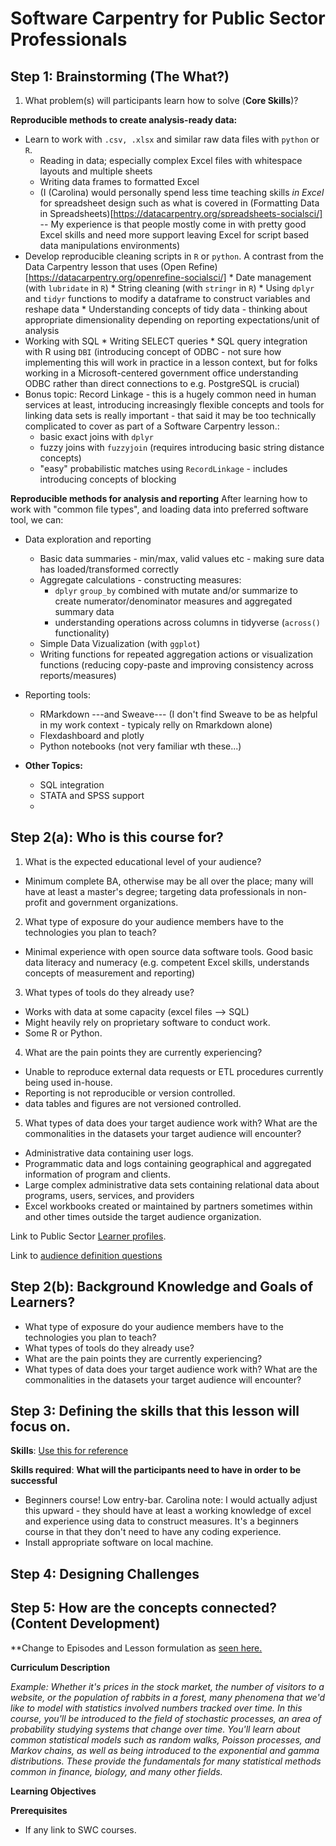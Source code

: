 # Software Carpentry for Public Sector Professionals

## Step 1: Brainstorming (The What?)

1. What problem(s) will participants learn how to solve (**Core Skills**)?

**Reproducible methods to create analysis-ready data:**
  * Learn to work with `.csv, .xlsx` and similar raw data files with `python` or `R`.
    * Reading in data; especially complex Excel files with whitespace layouts and multiple sheets
    * Writing data frames to formatted Excel
    * (I (Carolina) would personally spend less time teaching skills *in Excel* for spreadsheet design such as what is covered in (Formatting Data in Spreadsheets)[https://datacarpentry.org/spreadsheets-socialsci/] -- My experience is that people mostly come in with pretty good Excel skills and need more support leaving Excel for script based data manipulations environments)
  *  Develop reproducible cleaning scripts in `R` or `python`. A contrast from the Data Carpentry lesson that uses (Open Refine)[https://datacarpentry.org/openrefine-socialsci/]
    *  Date management (with `lubridate` in `R`)
    *  String cleaning (with `stringr` in `R`)
    *  Using `dplyr` and `tidyr` functions to modify a dataframe to construct variables and reshape data
    *  Understanding concepts of tidy data - thinking about appropriate dimensionality depending on reporting expectations/unit of analysis
  *  Working with SQL
    * Writing SELECT queries
    * SQL query integration with R using `DBI` (introducing concept of ODBC - not sure how implementing this will work in practice in a lesson context, but for folks working in a Microsoft-centered government office understanding ODBC rather than direct connections to e.g. PostgreSQL is crucial)
  * Bonus topic: Record Linkage - this is a hugely common need in human services at least, introducing increasingly flexible concepts and tools for linking data sets is really important - that said it may be too technically complicated to cover as part of a Software Carpentry lesson.:
    * basic exact joins with `dplyr`
    * fuzzy joins with `fuzzyjoin` (requires introducing basic string distance concepts)
    * "easy" probabilistic matches using `RecordLinkage` - includes introducing concepts of blocking
  
  **Reproducible methods for analysis and reporting**
After learning how to work with "common file types", and loading data into preferred software tool, we can:

  * Data exploration and reporting
    * Basic data summaries - min/max, valid values etc - making sure data has loaded/transformed correctly
    * Aggregate calculations - constructing measures:
      * `dplyr` `group_by` combined with mutate and/or summarize to create numerator/denominator measures and aggregated summary data
      * understanding operations across columns in tidyverse (`across()` functionality)
    * Simple Data Vizualization (with `ggplot`)
    * Writing functions for repeated aggregation actions or visualization functions (reducing copy-paste and improving consistency across reports/measures)
  * Reporting tools:
    * RMarkdown ---and Sweave--- (I don't find Sweave to be as helpful in my work context - typicaly relly on Rmarkdown alone)
    * Flexdashboard and plotly
    * Python notebooks (not very familiar wth these...)
  
  * **Other Topics:**
    * SQL integration
    * STATA and SPSS support
    * 
## Step 2(a): Who is this course for?
1. What is the expected educational level of your audience? 
  * Minimum complete BA, otherwise may be all over the place; many will have at least a master's degree; targeting data professionals in non-profit and government organizations.  
2. What type of exposure do your audience members have to the technologies you plan to teach?
  * Minimal experience with open source data software tools.  Good basic data literacy and numeracy (e.g. competent Excel skills, understands concepts of measurement and reporting)
3. What types of tools do they already use?
  * Works with data at some capacity (excel files --> SQL)
  * Might heavily rely on proprietary software to conduct work.
  * Some R or Python.
4. What are the pain points they are currently experiencing?
  * Unable to reproduce external data requests or ETL procedures currently being used in-house. 
  * Reporting is not reproducible or version controlled. 
  * data tables and figures are not versioned controlled.
5. What types of data does your target audience work with? What are the commonalities in the datasets your target audience will encounter?
  * Administrative data containing user logs. 
  * Programmatic data and logs containing geographical and aggregated information of program and clients. 
  * Large complex administrative data sets containing relational data about programs, users, services, and providers
  * Excel workbooks created or maintained by partners sometimes within and other times outside the target audience organization.

Link to Public Sector [Learner profiles](hhttps://docs.google.com/document/d/18ocOc-QJHneEBk3Y1gs6esFltp4XAP8QI-UuTHmwXAY). 

Link to [audience definition questions](https://cdh.carpentries.org/deciding-what-to-teach.html#audience-definition-questions)

## Step 2(b): Background Knowledge and Goals of Learners?

* What type of exposure do your audience members have to the technologies you plan to teach?
* What types of tools do they already use? 
* What are the pain points they are currently experiencing?
* What types of data does your target audience work with? What are the commonalities in the datasets your target audience will encounter?

## Step 3: Defining the skills that this lesson will focus on.

**Skills**: [Use this for reference](https://cdh.carpentries.org/deciding-what-to-teach.html#skills-list) 

**Skills required**: 
**What will the participants need to have in order to be successful**
* Beginners course! Low entry-bar. Carolina note: I would actually adjust this upward - they should have at least a working knowledge of excel and experience using data to construct measures. It's a beginners course in that they don't need to have any coding experience.
* Install appropriate software on local machine.
## Step 4: Designing Challenges

## Step 5: How are the concepts connected? (Content Development)

**Change to Episodes and Lesson formulation as [seen here.](https://cdh.carpentries.org/our-curriculum-structure.html#episodes)

**Curriculum Description**

*Example: Whether it's prices in the stock market, the number of visitors to a website, or the population of rabbits in a forest, many phenomena that we'd like to model with statistics involved numbers tracked over time. In this course, you'll be introduced to the field of stochastic processes, an area of probability studying systems that change over time. You'll learn about common statistical models such as random walks, Poisson processes, and Markov chains, as well as being introduced to the exponential and gamma distributions. These provide the fundamentals for many statistical methods common in finance, biology, and many other fields.*

**Learning Objectives**


**Prerequisites**

* If any link to SWC courses.
